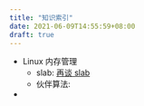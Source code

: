 ```yaml
---
title: "知识索引"
date: 2021-06-09T14:55:59+08:00
draft: true
---
```


- Linux 内存管理
  - slab: [再谈 slab](https://zhuanlan.zhihu.com/p/61457076)
  - 伙伴算法:
- 
